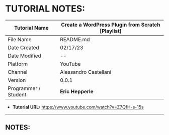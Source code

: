 # TUTORIAL NOTES:

| **Tutorial Name**    | **Create a WordPress Plugin from Scratch [Playlist]** |
| -------------------- | ----------------------------------------------------- |
| File Name            | README.md                                             |
| Date Created         | 02/17/23                                              |
| Date Modified        | --                                                    |
| Platform             | YouTube                                               |
| Channel              | Alessandro Castellani                                 |
| Version              | 0.0.1                                                 |
| Programmer / Student | **Eric Hepperle**                                     |

* **Tutorial URL:** https://www.youtube.com/watch?v=Z7QfH-s-15s

---

## NOTES: